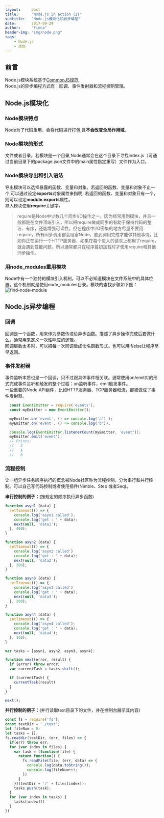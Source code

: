 ```yaml
---
layout:     post
title:      "Node.js in action (2)"
subtitle:   "Node.js模块化和异步编程"
date:       2017-09-29
author:     "Fiona"
header-img: "img/node.png"
tags:
    - Node.js
    - 原创
---
```



> 

## 前言  

Node.js模块系统基于[CommonJS规范](http://www.commonjs.org/specs/modules/1.0/),  
Node.js的异步编程方式有：回调、事件发射器和流程控制管理。

## Node.js模块化
### Node模块特点  
Node为了代码重用，会将代码进行打包,且**不会改变全局作用域**。

### Node模块的形式  
文件或者目录，若模块是一个目录,Node通常会在这个目录下寻找index.js（可通过当前目录下的package.json文件中的main属性指定重写）文件作为入口。

### Node模块导出和引入语法  
导出模块可以选择暴露的函数、变量和对象。若返回的函数、变量和对象不止一个,可以通过设定**exports**对象属性来指明; 若返回的函数、变量和对象只有一个，则可以设定**module.exports**属性。  
导入模块使用**require**关键字。
> require是Node中少数几个同步I/O操作之一。因为经常用到模块，并且一般都是在文件顶端引入，所以把require做成同步的有助于保持代码的整洁、有序，还能增强可读性。但在程序中I/O密集的地方尽量不要用require。所有同步调用都会阻塞Node，直到调用完成才能做其他事情。比如你正在运行一个HTTP服务器，如果在每个进入的请求上都用了require，就会遇到性能问题。所以通常都只在程序最初加载时才使用require和其他同步操作。

### 用**node_modules**重用模块  
  Node中有一个独特的模块引入机制，可以不必知道模块在文件系统中的具体位置。这个机制就是使用node_modules目录。模块的查找步骤如下图：  
  ![find-node-module](/blog/img/in-post/post-node-in-action-2/find_node_module.png)  

## Node.js异步编程  
### 回调  
回调是一个函数，用来作为参数传递给异步函数。描述了异步操作完成后要做什么。通常用来定义一次性响应的逻辑。  
回调层数太多时，可以把每一次回调做成命名函数形式。也可以用if/else让程序尽早返回。
### 事件发射器  
事件监听本质也是一个回调，只不过跟具体事件相关联。通常使用on/emit对的形式完成事件监听和触发的整个过程：on监听事件，emit触发事件。  
一些重要的Node API组件，比如HTTP服务器、TCP服务器和流，都被做成了事件发射器。

```javascript
  const EventEmitter = require('events');
  const myEmitter = new EventEmitter();

  myEmitter.on('event', () => console.log('a') );
  myEmitter.on('event', () => console.log('b'));

  console.log(EventEmitter.listenerCount(myEmitter, 'event'));
  myEmitter.emit('event'); 
  // Prints:
  //   2
  //   a
  //   b
```
### 流程控制  
让一组异步任务顺序执行的概念被Node社区称为流程控制。分为串行和并行控制。可以自己写代码控制或者使用插件(Nimble、Step
或者Seq)。  

**串行控制的例子：**(按规定的顺序执行异步函数)
```javascript
function asyn1 (data) {
  setTimeout(() => {
    console.log('asyn1 called');
    console.log('get : ' + data);
    next(null, 'data1');
  }, 400);
}

function asyn2 (data) {
  setTimeout(() => {
    console.log('asyn2 called')
    console.log('get : ' + data);
    next(null, 'data2');
  }, 300);
}

function asyn3 (data) {
  setTimeout(() => {
    console.log('asyn3 called')
    console.log('get : ' + data);
    next(null, 'data3');
  }, 200);
}

function asyn4 (data) {
  setTimeout(() => {
    console.log('asyn4 called');
    console.log('get : ' + data);
    next(null, 'data4');
  }, 100);
}

var tasks = [asyn1, asyn2, asyn3, asyn4];

function next(error, result) {
  if (error) throw error;
  var currentTask = tasks.shift();

  if (currentTask) {
    currentTask(result)
  }
}

next();
```

**并行控制的例子：**(并行读取text目录下的文件，并在控制台展示其内容)
```javascript
const fs = require('fs');
const textDir = './text';
let fileNum = 0;
let tasks = [];
fs.readdir(textDir, (err, files) => {
  if(err) throw err;
  for (var index in files) {
    var task = (function(file) {
      return function() {
        fs.readFile(file, (err, data) => {
          console.log(data.toString());
          console.log(fileNum++);
        })
      }
    })(textDir + '/' + files[index]);
    tasks.push(task);
  }
  for (var index in tasks) {
    tasks[index]()
  }
})
```


